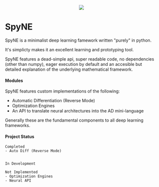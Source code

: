 <div align="center">
    <img src="https://raw.githubusercontent.com/bwhitesell/SpyNE/master/logo.png">
</div>

# SpyNE
SpyNE is a minimalist deep learning famework written 
"purely" in python. 

It's simplicty makes it an excellent
learning and prototyping tool.

SpyNE features a dead-simple api, super readable code,
no dependencies (other than numpy), eager execution by 
default and an accesible but detailed explanation of the underlying 
mathematical framework.

#### Modules
SpyNE features custom implementations of the following:
- Automatic Differentiation (Reverse Mode)
- Optimization Engines
- An API to translate neural architectures into the AD 
  mini-language
  
Generally these are the fundamental components to all deep
learning frameworks.


#### Project Status
```
Completed
- Auto Diff (Reverse Mode)


In Development
    
Not Implemented
- Optimization Engines
- Neural API


```
